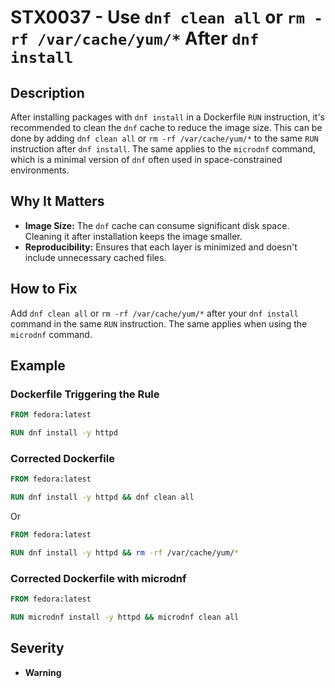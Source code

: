 # STX0037 - Use `dnf clean all` or `rm -rf /var/cache/yum/*` After `dnf install`

## Description

After installing packages with `dnf install` in a Dockerfile `RUN` instruction, it's recommended to clean the `dnf` cache to reduce the image size. This can be done by adding `dnf clean all` or `rm -rf /var/cache/yum/*` to the same `RUN` instruction after `dnf install`. The same applies to the `microdnf` command, which is a minimal version of `dnf` often used in space-constrained environments.

## Why It Matters

-   **Image Size:** The `dnf` cache can consume significant disk space. Cleaning it after installation keeps the image smaller.
-   **Reproducibility:** Ensures that each layer is minimized and doesn't include unnecessary cached files.

## How to Fix

Add `dnf clean all` or `rm -rf /var/cache/yum/*` after your `dnf install` command in the same `RUN` instruction. The same applies when using the `microdnf` command.

## Example

### Dockerfile Triggering the Rule

```dockerfile
FROM fedora:latest

RUN dnf install -y httpd
```

### Corrected Dockerfile

```dockerfile
FROM fedora:latest

RUN dnf install -y httpd && dnf clean all
```

Or

```dockerfile
FROM fedora:latest

RUN dnf install -y httpd && rm -rf /var/cache/yum/*
```
### Corrected Dockerfile with microdnf

```dockerfile
FROM fedora:latest

RUN microdnf install -y httpd && microdnf clean all
```

## Severity

  - **Warning**

